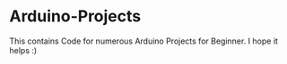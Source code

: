 # Arduino-Projects
This contains Code for numerous Arduino Projects for Beginner. I hope it helps :)
